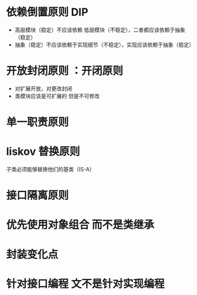 

# 依赖倒置原则 DIP
*   高层模块（稳定）不应该依赖  低层模块（不稳定），二者都应该依赖于抽象（稳定）
*   抽象（稳定）不应该依赖于实现细节（不稳定），实现应该依赖于抽象（稳定）


# 开放封闭原则  ：开闭原则 
* 对扩展开放，对更改封闭
* 类模块应该是可扩展的 但是不可修改
  
#  单一职责原则

# liskov 替换原则
子类必须能够替换他们的基类（IS-A）

# 接口隔离原则

# 优先使用对象组合 而不是类继承

# 封装变化点

# 针对接口编程 文不是针对实现编程